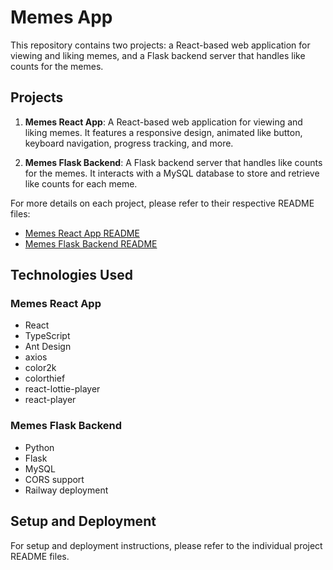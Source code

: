 # Memes App

This repository contains two projects: a React-based web application for viewing and liking memes, and a Flask backend server that handles like counts for the memes.

## Projects

1. **Memes React App**: A React-based web application for viewing and liking memes. It features a responsive design, animated like button, keyboard navigation, progress tracking, and more.

2. **Memes Flask Backend**: A Flask backend server that handles like counts for the memes. It interacts with a MySQL database to store and retrieve like counts for each meme.

For more details on each project, please refer to their respective README files:

- [Memes React App README](memes-react-app/README.md)
- [Memes Flask Backend README](memes-flask-backend/README.md)

## Technologies Used

### Memes React App

- React
- TypeScript
- Ant Design
- axios
- color2k
- colorthief
- react-lottie-player
- react-player

### Memes Flask Backend

- Python
- Flask
- MySQL
- CORS support
- Railway deployment

## Setup and Deployment

For setup and deployment instructions, please refer to the individual project README files.
